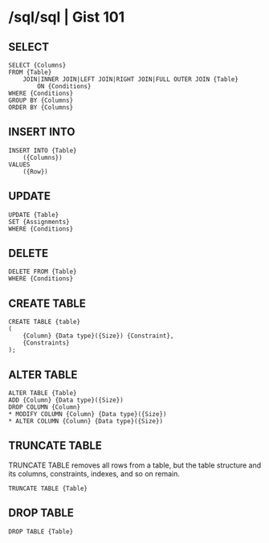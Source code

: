 /sql/sql | Gist 101
==============

SELECT
------

    SELECT {Columns}
    FROM {Table}
        JOIN|INNER JOIN|LEFT JOIN|RIGHT JOIN|FULL OUTER JOIN {Table}
            ON {Conditions}
    WHERE {Conditions}
    GROUP BY {Columns}
    ORDER BY {Columns}


INSERT INTO
-----------

    INSERT INTO {Table}
        ({Columns})
    VALUES
        ({Row})

UPDATE
------

    UPDATE {Table}
    SET {Assignments}
    WHERE {Conditions}

DELETE
------

    DELETE FROM {Table}
    WHERE {Conditions}

CREATE TABLE
------------

    CREATE TABLE {table}
    (
        {Column} {Data type}({Size}) {Constraint},
        {Constraints}
    );

ALTER TABLE
-----------

    ALTER TABLE {Table}
    ADD {Column} {Data type}({Size})
    DROP COLUMN {Column}
    * MODIFY COLUMN {Column} {Data type}({Size})
    * ALTER COLUMN {Column} {Data type}({Size})

TRUNCATE TABLE
--------------
TRUNCATE TABLE removes all rows from a table, but the table structure and its columns, constraints, indexes, and so on remain.

    TRUNCATE TABLE {Table}

DROP TABLE
----------

    DROP TABLE {Table}

